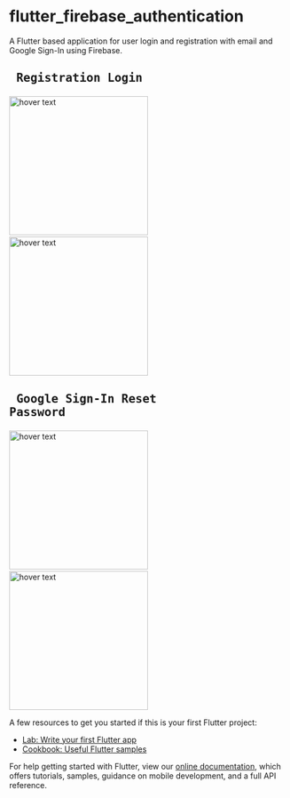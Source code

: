 
# flutter_firebase_authentication

A Flutter based application for user login and registration with email and Google Sign-In using Firebase.

## <pre>   Registration                          Login</pre>        

<!-- <p>![reset]()

  <img src="sample/login.png" width="200" title="hover text">
  &nbsp&nbsp&nbsp&nbsp&nbsp&nbsp&nbsp&nbsp&nbsp
  <img src="sample/register.png" width="200" title="hover text">
  &nbsp&nbsp&nbsp&nbsp&nbsp&nbsp&nbsp&nbsp&nbsp
  <img src="sample/home.png" width="200" title="hover text">
  &nbsp&nbsp&nbsp&nbsp&nbsp&nbsp&nbsp&nbsp&nbsp
  <img src="sample/reset.png" width="200" title="hover text">
</p> -->
<p>
  <img src="https://user-images.githubusercontent.com/45647675/118869357-ebad2c00-b902-11eb-8d77-046cc8236d7f.gif" width="250" title="hover text">
  &nbsp&nbsp&nbsp&nbsp&nbsp&nbsp&nbsp&nbsp&nbsp&nbsp&nbsp&nbsp&nbsp&nbsp&nbsp&nbsp&nbsp&nbsp&nbsp&nbsp&nbsp&nbsp&nbsp&nbsp&nbsp&nbsp&nbsp
  <img src="https://user-images.githubusercontent.com/45647675/118869109-98d37480-b902-11eb-8f3a-e3cb17101dc4.gif" width="250" title="hover text">
</p>

## <pre>  Google Sign-In                     Reset Password </pre>
<p>
  <img src="https://user-images.githubusercontent.com/45647675/118869664-4f375980-b903-11eb-9b53-2b5347210d37.gif" width="250" title="hover text">
  &nbsp&nbsp&nbsp&nbsp&nbsp&nbsp&nbsp&nbsp&nbsp&nbsp&nbsp&nbsp&nbsp&nbsp&nbsp&nbsp&nbsp&nbsp&nbsp&nbsp&nbsp&nbsp&nbsp&nbsp&nbsp&nbsp&nbsp
  <img src="https://user-images.githubusercontent.com/45647675/118869431-05e70a00-b903-11eb-922b-be2b497214b6.gif" width="250" title="hover text">
<p>

A few resources to get you started if this is your first Flutter project:

- [Lab: Write your first Flutter app](https://flutter.dev/docs/get-started/codelab)
- [Cookbook: Useful Flutter samples](https://flutter.dev/docs/cookbook)

For help getting started with Flutter, view our
[online documentation](https://flutter.dev/docs), which offers tutorials,
samples, guidance on mobile development, and a full API reference.
